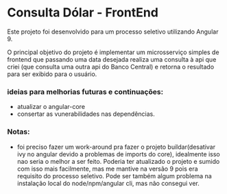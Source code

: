 # Consulta Dólar - FrontEnd

Este projeto foi desenvolvido para um processo seletivo utilizando Angular 9.

O principal objetivo do projeto é implementar um microsserviço simples de frontend que passando uma data desejada realiza uma consulta à api que criei (que consulta uma outra api do Banco Central) e retorna o resultado para ser exibido para o usuário.

### ideias para melhorias futuras e continuações:
- atualizar o angular-core
- consertar as vunerabilidades nas dependências.

### Notas:
- foi preciso fazer um work-around pra fazer o projeto buildar(desativar ivy no angular devido a problemas de imports do core), idealmente isso nao seria o melhor a ser feito. Poderia ter atualizado o projeto e sumido com isso mais facilmente, mas me mantive na versão 9 pois era requisito do processo seletivo. Pode ser também algum problema na instalação local do node/npm/angular cli, mas não consegui ver.